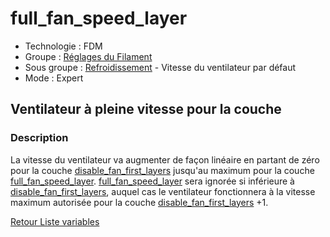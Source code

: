 # full_fan_speed_layer

* Technologie : FDM
* Groupe : [Réglages du Filament](../filament_settings/filament_settings.md)
* Sous groupe : [Refroidissement](../filament_settings/filament_settings.md#refroidissement) - Vitesse du ventilateur par défaut
* Mode : Expert

## Ventilateur à pleine vitesse pour la couche

### Description

La vitesse du ventilateur va augmenter de façon linéaire en partant de zéro pour la couche [disable_fan_first_layers](disable_fan_first_layers.md) jusqu'au maximum pour la couche [full_fan_speed_layer](full_fan_speed_layer.md). [full_fan_speed_layer](full_fan_speed_layer.md) sera ignorée si inférieure à [disable_fan_first_layers](disable_fan_first_layers.md), auquel cas le ventilateur fonctionnera à la vitesse maximum autorisée pour la couche [disable_fan_first_layers](disable_fan_first_layers.md) +1. 

[Retour Liste variables](variable_list.md)